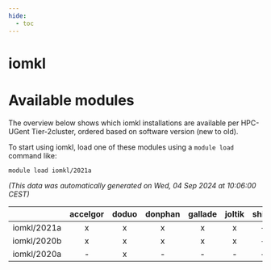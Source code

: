 ```yaml
---
hide:
  - toc
---
```


iomkl
=====

# Available modules


The overview below shows which iomkl installations are available per HPC-UGent Tier-2cluster, ordered based on software version (new to old).

To start using iomkl, load one of these modules using a `module load` command like:

```shell
module load iomkl/2021a
```

*(This data was automatically generated on Wed, 04 Sep 2024 at 10:06:00 CEST)*  

| |accelgor|doduo|donphan|gallade|joltik|shinx|skitty|
| :---: | :---: | :---: | :---: | :---: | :---: | :---: | :---: |
|iomkl/2021a|x|x|x|x|x|-|x|
|iomkl/2020b|x|x|x|x|x|-|x|
|iomkl/2020a|-|x|-|-|-|-|-|
